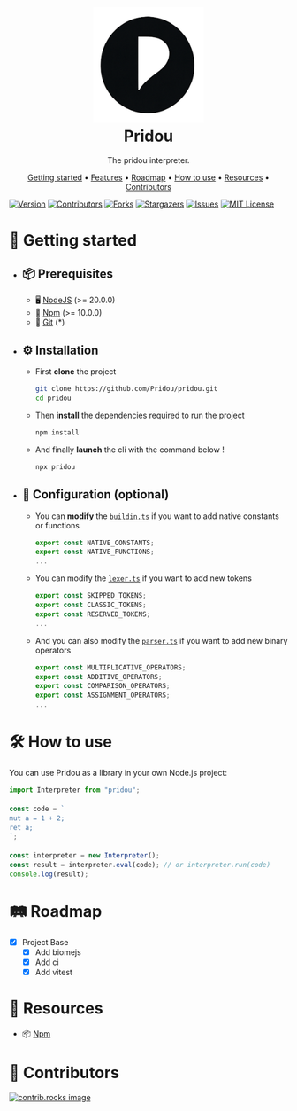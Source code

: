 <h1 align="center">
  <br>
  <a href="https://github.com/Pridou/pridou"><img src="./.github/assets/logo.png" width="200" alt="Pridou"></a>
  <br>
  Pridou
  <br>
</h1>

<p align="center">The pridou interpreter.</p>

<p align="center">
  <a href="#-getting-started">Getting started</a> •
  <a href="#-features">Features</a> •
  <a href="#%EF%B8%8F-roadmap">Roadmap</a> •
    <a href="#-how-to-use">How to use</a> •
  <a href="#-resources">Resources</a> •
  <a href="#-contributors">Contributors</a>
</p>

[![Version][version-shield]][version-url]
[![Contributors][contributors-shield]][contributors-url]
[![Forks][forks-shield]][forks-url]
[![Stargazers][stars-shield]][stars-url]
[![Issues][issues-shield]][issues-url]
[![MIT License][license-shield]][license-url]

# 🚀 Getting started

-   ## 📦 Prerequisites

    -   🖥️ [NodeJS](https://nodejs.org/) (>= 20.0.0)
    -   🧩 [Npm](https://www.npmjs.com/) (>= 10.0.0)
    -   🐙 [Git](https://git-scm.com/) (\*)

-   ## ⚙️ Installation

    -   First **clone** the project

        ```bash
        git clone https://github.com/Pridou/pridou.git
        cd pridou
        ```

    -   Then **install** the dependencies required to run the project

        ```bash
        npm install
        ```

    -   And finally **launch** the cli with the command below !

        ```bash
        npx pridou
        ```

-   ## 🔧 Configuration (optional)

    -   You can **modify** the [`buildin.ts`](./src/config/builtin.ts) if you want to add native constants or functions

        ```ts
        export const NATIVE_CONSTANTS;
        export const NATIVE_FUNCTIONS;
        ...
        ```

    -  You can modify the [`lexer.ts`](./src/config/lexer.ts) if you want to add new tokens
        ```ts
        export const SKIPPED_TOKENS;
        export const CLASSIC_TOKENS;
        export const RESERVED_TOKENS;
        ...
        ```

    - And you can also modify the [`parser.ts`](./src/config/parser.ts) if you want to add new binary operators
        ```ts
        export const MULTIPLICATIVE_OPERATORS;
        export const ADDITIVE_OPERATORS;
        export const COMPARISON_OPERATORS;
        export const ASSIGNMENT_OPERATORS;
        ...
        ```

# 🛠️ How to use

You can use Pridou as a library in your own Node.js project:

```js
import Interpreter from "pridou";

const code = `
mut a = 1 + 2;
ret a;
`;

const interpreter = new Interpreter();
const result = interpreter.eval(code); // or interpreter.run(code)
console.log(result);
```

# 🛤️ Roadmap

-   [x] Project Base
    -   [x] Add biomejs
    -   [x] Add ci
    -   [x] Add vitest

# 📎 Resources

-   📦 [Npm](https://www.npmjs.com/package/pridou)

# 🤝 Contributors

<a href="https://github.com/Pridou/pridou/graphs/contributors">
  <img src="https://contrib.rocks/image?repo=Pridou/pridou" alt="contrib.rocks image" />
</a>

[version-shield]: https://img.shields.io/github/package-json/v/Pridou/pridou?style=for-the-badge
[version-url]: https://github.com/Pridou/pridou/releases/latest
[contributors-shield]: https://img.shields.io/github/contributors/Pridou/pridou.svg?style=for-the-badge
[contributors-url]: https://github.com/Pridou/pridou/graphs/contributors
[forks-shield]: https://img.shields.io/github/forks/Pridou/pridou.svg?style=for-the-badge
[forks-url]: https://github.com/Pridou/pridou/network/members
[stars-shield]: https://img.shields.io/github/stars/Pridou/pridou.svg?style=for-the-badge
[stars-url]: https://github.com/Pridou/pridou/stargazers
[issues-shield]: https://img.shields.io/github/issues/Pridou/pridou.svg?style=for-the-badge
[issues-url]: https://github.com/Pridou/pridou/issues
[license-shield]: https://img.shields.io/github/license/Pridou/pridou.svg?style=for-the-badge
[license-url]: https://github.com/Pridou/pridou/blob/main/LICENSE.txt
